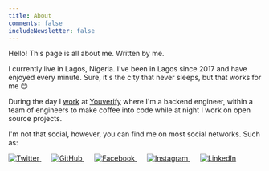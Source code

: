 ```yaml
---
title: About
comments: false
includeNewsletter: false
---
```


Hello! This page is all about me. Written by me.

I currently live in Lagos, Nigeria. I&apos;ve been in Lagos since 2017 and have enjoyed every minute. Sure, it's the city that never sleeps, but that works for me 😊

During the day I [work](http://www.linkedin.com/in/ajimae 'LinkedIn') at [Youverify](https://youverify.co/ "Youverify Inc") where I'm a backend engineer, within a team of engineers to make coffee into code while at night I work on open source projects.

I'm not that social, however, you can find me on most social networks. Such as:

<div class="external-networks">
<style>
    .external-networks a {
        box-shadow: none;
    }
    .external-networks a + a {
        margin-left: 20px;
    }
</style>
    <a href="https://twitter.com/ajimae8" title="Twitter">
        <img src="/images/external-networks/twitter.png" alt="Twitter" />
    </a>
    <a href="https://github.com/ajimae" title="GitHub">
        <img src="/images/external-networks/github.png" alt="GitHub" />
    </a>
    <a href="https://www.facebook.com/meeky.ae" title="Facebook">
        <img src="/images/external-networks/facebook.png" alt="Facebook" />
    </a>
    <!-- <a href="https://foursquare.com/hswolff" title="Foursquare">
        <img
        src="/images/external-networks/foursquare.png"
        alt="Foursquare"
        />
    </a> -->
    <a href="http://instagram.com/ajimae8" title="Instagram">
        <img src="/images/external-networks/instagram.png" alt="Instagram" />
    </a>
    <a href="http://www.linkedin.com/in/ajimae" title="LinkedIn">
        <img src="/images/external-networks/linkedin.png" alt="LinkedIn" />
    </a>
</div>
